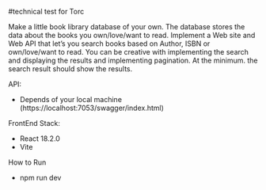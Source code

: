 #technical test for Torc

Make a little book library database of your own. The database stores the data about the books you own/love/want to read. Implement a Web site and Web API that let’s you search books based on Author, ISBN or own/love/want to read. You can be creative with implementing the search and displaying the results and implementing pagination. At the minimum. the search result should show the results.

API:
- Depends of your local machine (https://localhost:7053/swagger/index.html)

FrontEnd Stack:
- React 18.2.0
- Vite

How to Run
- npm run dev
